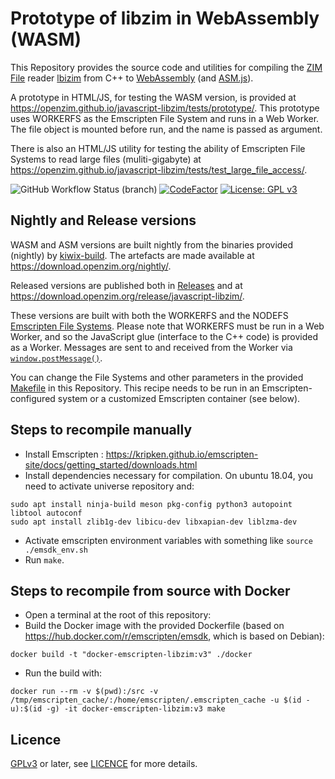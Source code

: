 # Prototype of libzim in WebAssembly (WASM)

This Repository provides the source code and utilities for compiling
the [ZIM File](https://wiki.openzim.org/wiki/ZIM_file_format) reader
[lbizim](https://wiki.openzim.org/wiki/Libzim) from C++ to
[WebAssembly](https://developer.mozilla.org/en-US/docs/WebAssembly)
(and
[ASM.js](https://developer.mozilla.org/en-US/docs/Games/Tools/asm.js)).

A prototype in HTML/JS, for testing the WASM version, is provided at
https://openzim.github.io/javascript-libzim/tests/prototype/. This
prototype uses WORKERFS as the Emscripten File System and runs in a
Web Worker. The file object is mounted before run, and the name is
passed as argument.

There is also an HTML/JS utility for testing the ability of Emscripten
File Systems to read large files (muliti-gigabyte) at
https://openzim.github.io/javascript-libzim/tests/test_large_file_access/.

![GitHub Workflow Status (branch)](https://img.shields.io/github/action/workflow/status/openzim/javascript-libzim/build_libzim_wasm.yml?branch=main) [![CodeFactor](https://www.codefactor.io/repository/github/openzim/javascript-libzim/badge)](https://www.codefactor.io/repository/github/openzim/javascript-libzim)
[![License: GPL v3](https://img.shields.io/badge/License-GPLv3-blue.svg)](https://www.gnu.org/licenses/gpl-3.0)

## Nightly and Release versions

WASM and ASM versions are built nightly from the binaries provided (nightly) by [kiwix-build](https://github.com/kiwix/kiwix-build). The artefacts are made
available at https://download.openzim.org/nightly/.

Released versions are published both in [Releases](https://github.com/openzim/javascript-libzim/releases) and at https://download.openzim.org/release/javascript-libzim/.

These versions are built with both the WORKERFS and the NODEFS [Emscripten File Systems](https://emscripten.org/docs/api_reference/Filesystem-API.html).
Please note that WORKERFS must be run in a Web Worker, and so the JavaScript glue (interface to the C++ code) is provided as a Worker. Messages are sent
to and received from the Worker via [`window.postMessage()`](https://developer.mozilla.org/en-US/docs/Web/API/Window/postMessage).

You can change the File Systems and other parameters in the provided [Makefile](https://github.com/openzim/javascript-libzim/blob/main/Makefile) in this Repository.
This recipe needs to be run in an Emscripten-configured system or a customized Emscripten container (see below).

## Steps to recompile manually

* Install Emscripten : https://kripken.github.io/emscripten-site/docs/getting_started/downloads.html
* Install dependencies necessary for compilation. On ubuntu 18.04, you need to activate universe repository and:

```
sudo apt install ninja-build meson pkg-config python3 autopoint libtool autoconf
sudo apt install zlib1g-dev libicu-dev libxapian-dev liblzma-dev
```

* Activate emscripten environment variables with something like `source ./emsdk_env.sh`
* Run `make`.

## Steps to recompile from source with Docker

* Open a terminal at the root of this repository:
* Build the Docker image with the provided Dockerfile (based on https://hub.docker.com/r/emscripten/emsdk, which is based on Debian):

```
docker build -t "docker-emscripten-libzim:v3" ./docker
```

* Run the build with:

```
docker run --rm -v $(pwd):/src -v /tmp/emscripten_cache/:/home/emscripten/.emscripten_cache -u $(id -u):$(id -g) -it docker-emscripten-libzim:v3 make
```

## Licence

[GPLv3](https://www.gnu.org/licenses/gpl-3.0) or later, see
[LICENCE](LICENSE) for more details.
